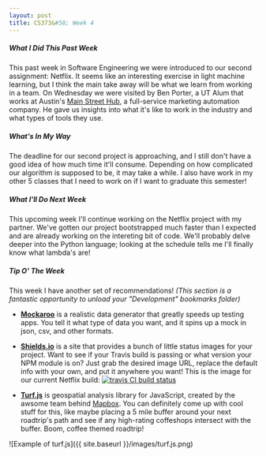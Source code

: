 ```yaml
---
layout: post
title: CS373&#58; Week 4
---
```


##### What I Did This Past Week
This past week in Software Engineering we were introduced to our second assignment: Netflix. It seems like an interesting exercise in light machine learning, but I think the main take away will be what we learn from working in a team. On Wednesday we were visited by Ben Porter, a UT Alum that works at Austin's [Main Street Hub](www.mainstreethub.com), a full-service marketing automation company. He gave us insights into what it's like to work in the industry and what types of tools they use. 

##### What's In My Way
The deadline for our second project is approaching, and I still don't have a good idea of how much time it'll consume. Depending on how complicated our algorithm is supposed to be, it may take a while. I also have work in my other 5 classes that I need to work on if I want to graduate this semester!

##### What I'll Do Next Week
This upcoming week I'll continue working on the Netflix project with my partner. We've gotten our project bootstrapped much faster than I expected and are already working on the intereting bit of code. We'll probably delve deeper into the Python language; looking at the schedule tells me I'll finally know what lambda's are!

##### Tip O' The Week
This week I have another set of recommendations! *(This section is a fantastic opportunity to unload your "Development" bookmarks folder)*

* **[Mockaroo](https://www.mockaroo.com/)** is a realistic data generator that greatly speeds up testing apps. You tell it what type of data you want, and it spins up a mock in json, csv, and other formats.

* **[Shields.io](http://shields.io/)** is a site that provides a bunch of little status images for your project. Want to see if your Travis build is passing or what version your NPM module is on? Just grab the desired image URL, replace the default info with your own, and put it anywhere you want! This is the image for our current Netflix build: [![travis CI build status](https://api.travis-ci.com/nickroberts404/cs373-netflix.svg?token=UVAtiNVYRqWKqqzv7VqM&branch=dev)](https://travis-ci.com/nickroberts404/cs373-netflix)

* **[Turf.js](http://turfjs.org/)** is geospatial analysis library for JavaScript, created by the awsome team behind [Mapbox](https://www.mapbox.com/). You can definitely come up with cool stuff for this, like maybe placing a 5 mile buffer around your next roadtrip's path and see if any high-rating coffeshops intersect with the buffer. Boom, coffee themed roadtrip!

![Example of turf.js]({{ site.baseurl }}/images/turf.js.png)